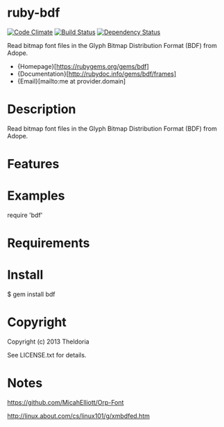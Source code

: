 ruby-bdf
========

[![Code Climate](https://codeclimate.com/github/theldoria/ruby-bdf.png)](https://codeclimate.com/github/theldoria/ruby-bdf)
[![Build Status](https://secure.travis-ci.org/theldoria/ruby-bdf.png)](http://travis-ci.org/theldoria/ruby-bdf)
[![Dependency Status](https://gemnasium.com/theldoria/ruby-bdf.png)](https://gemnasium.com/theldoria/ruby-bdf)

Read bitmap font files in the Glyph Bitmap Distribution Format (BDF) from Adope.

* {Homepage}[https://rubygems.org/gems/bdf]
* {Documentation}[http://rubydoc.info/gems/bdf/frames]
* {Email}[mailto:me at provider.domain]

Description
===========

Read bitmap font files in the Glyph Bitmap Distribution Format (BDF) from Adope.

Features
========

Examples
========

  require 'bdf'

Requirements
============

Install
=======

  $ gem install bdf

Copyright
=========

Copyright (c) 2013 Theldoria

See LICENSE.txt for details.


Notes
=====

https://github.com/MicahElliott/Orp-Font

http://linux.about.com/cs/linux101/g/xmbdfed.htm